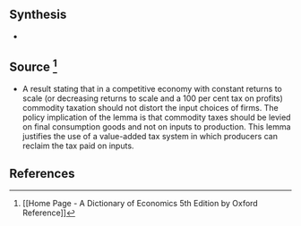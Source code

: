 ## Synthesis
- 
## Source [^1]
- A result stating that in a competitive economy with constant returns to scale (or decreasing returns to scale and a 100 per cent tax on profits) commodity taxation should not distort the input choices of firms. The policy implication of the lemma is that commodity taxes should be levied on final consumption goods and not on inputs to production. This lemma justifies the use of a value-added tax system in which producers can reclaim the tax paid on inputs.
## References

[^1]: [[Home Page - A Dictionary of Economics 5th Edition by Oxford Reference]]
